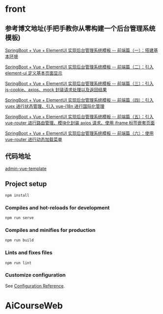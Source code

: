 # front

## 参考博文地址(手把手教你从零构建一个后台管理系统模板)
[SpringBoot + Vue + ElementUI 实现后台管理系统模板 -- 前端篇（一）：搭建基本环境](https://www.cnblogs.com/l-y-h/p/12930895.html)

[SpringBoot + Vue + ElementUI 实现后台管理系统模板 -- 前端篇（二）：引入 element-ui 定义基本页面显示](https://www.cnblogs.com/l-y-h/p/12935300.html)

[SpringBoot + Vue + ElementUI 实现后台管理系统模板 -- 前端篇（三）：引入 js-cookie、axios、mock 封装请求处理以及返回结果](https://www.cnblogs.com/l-y-h/p/12955001.html)

[SpringBoot + Vue + ElementUI 实现后台管理系统模板 -- 前端篇（四）：引入 vuex 进行状态管理、引入 vue-i18n 进行国际化管理](https://www.cnblogs.com/l-y-h/p/12963576.html)

[SpringBoot + Vue + ElementUI 实现后台管理系统模板 -- 前端篇（五）：引入 vue-router 进行路由管理、模块化封装 axios 请求、使用 iframe 标签嵌套页面](https://www.cnblogs.com/l-y-h/p/12973364.html)

[SpringBoot + Vue + ElementUI 实现后台管理系统模板 -- 前端篇（六）：使用 vue-router 进行动态加载菜单](https://www.cnblogs.com/l-y-h/p/13052196.html)

## 代码地址
[admin-vue-template](https://github.com/lyh-man/admin-vue-template.git)

## Project setup
```
npm install
```

### Compiles and hot-reloads for development
```
npm run serve
```

### Compiles and minifies for production
```
npm run build
```

### Lints and fixes files
```
npm run lint
```

### Customize configuration
See [Configuration Reference](https://cli.vuejs.org/config/).
# AiCourseWeb
